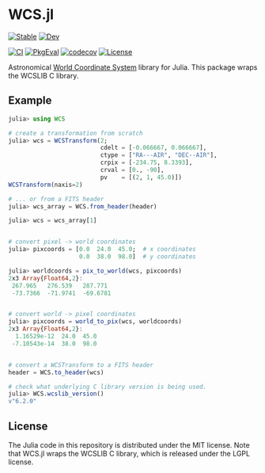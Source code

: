 WCS.jl
======

[![Stable](https://img.shields.io/badge/docs-stable-blue.svg)](https://juliaastro.org/WCS/stable/)
[![Dev](https://img.shields.io/badge/docs-dev-blue.svg)](https://juliaastro.org/WCS.jl/dev/)

[![CI](https://github.com/JuliaAstro/WCS.jl/actions/workflows/CI.yml/badge.svg)](https://github.com/JuliaAstro/WCS.jl/actions/workflows/CI.yml)
[![PkgEval](https://juliaci.github.io/NanosoldierReports/pkgeval_badges/W/WCS.svg)](https://juliaci.github.io/NanosoldierReports/pkgeval_badges/report.html)
[![codecov](https://codecov.io/gh/JuliaAstro/WCS.jl/graph/badge.svg?token=IkcEB1e4Ib)](https://codecov.io/gh/JuliaAstro/WCS.jl)
[![License](https://img.shields.io/github/license/JuliaAstro/WCS.jl?color=yellow)](LICENSE)

Astronomical [World Coordinate
System](http://www.atnf.csiro.au/people/mcalabre/WCS/) library for
Julia. This package wraps the WCSLIB C library.

Example
-------

```julia
julia> using WCS

# create a transformation from scratch
julia> wcs = WCSTransform(2;
                          cdelt = [-0.066667, 0.066667],
                          ctype = ["RA---AIR", "DEC--AIR"],
                          crpix = [-234.75, 8.3393],
                          crval = [0., -90],
                          pv    = [(2, 1, 45.0)])
WCSTransform(naxis=2)

# ... or from a FITS header
julia> wcs_array = WCS.from_header(header)

julia> wcs = wcs_array[1]


# convert pixel -> world coordinates
julia> pixcoords = [0.0  24.0  45.0;  # x coordinates
                    0.0  38.0  98.0]  # y coordinates

julia> worldcoords = pix_to_world(wcs, pixcoords)
2x3 Array{Float64,2}:
 267.965   276.539   287.771 
 -73.7366  -71.9741  -69.6781


# convert world -> pixel coordinates
julia> pixcoords = world_to_pix(wcs, worldcoords)
2x3 Array{Float64,2}:
  1.16529e-12  24.0  45.0
 -7.10543e-14  38.0  98.0


# convert a WCSTransform to a FITS header
header = WCS.to_header(wcs)

# check what underlying C library version is being used.
julia> WCS.wcslib_version()
v"6.2.0"
```

License
-------

The Julia code in this repository is distributed under the MIT
license. Note that WCS.jl wraps the WCSLIB C library, which is
released under the LGPL license.

